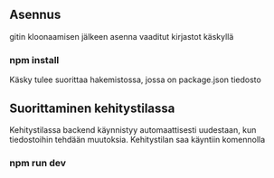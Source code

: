 ## Asennus

gitin kloonaamisen jälkeen asenna vaaditut kirjastot
käskyllä

### npm install

Käsky tulee suorittaa hakemistossa, jossa on
package.json tiedosto

## Suorittaminen kehitystilassa

Kehitystilassa backend käynnistyy automaattisesti
uudestaan, kun tiedostoihin tehdään muutoksia.
Kehitystilan saa käyntiin komennolla

### npm run dev

